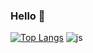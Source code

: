 ### Hello 👋

[![Top Langs](https://github-readme-stats.vercel.app/api/top-langs/?username=Leegiyeon)](https://github.com/anuraghazra/github-readme-stats)
![js](https://img.shields.io/badge/JavaScript-F7DF1E?style=for-the-badge&logo=JavaScript&logoColor=white)
